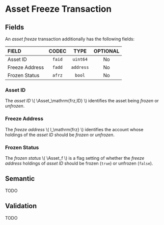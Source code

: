 $$
\newcommand \Asset {\mathrm{Asa}}
$$

# Asset Freeze Transaction

## Fields

An _asset freeze_ transaction additionally has the following fields:

| FIELD          | CODEC  |   TYPE    | OPTIONAL |
|:---------------|:------:|:---------:|:--------:|
| Asset ID       | `faid` | `uint64`  |    No    |
| Freeze Address | `fadd` | `address` |    No    |
| Frozen Status  | `afrz` |  `bool`   |    No    |

### Asset ID

The _asset ID_ \\( \Asset_\mathrm{frz,ID} \\) identifies the asset being _frozen_
or _unfrozen_.

### Freeze Address

The _freeze address_ \\( I_\mathrm{frz} \\) identifies the account whose holdings
of the _asset ID_ should be _frozen_ or _unfrozen_.

### Frozen Status

The _frozen status_ \\( \Asset_f \\) is a flag setting of whether the _freeze address_
holdings of _asset ID_ should be frozen (`true`) or unfrozen (`false`).

## Semantic

TODO

## Validation

TODO
